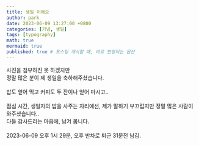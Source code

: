 ```yaml
---
title: 생일 이에요
author: park
date: 2023-06-09 13:27:00 +0800
categories: [기념, 생일]
tags: [typography]
math: true
mermaid: true
published: true # 포스팅 개시할 때, 바로 반영되는 옵션
---
```


사진을 첨부하진 못 하겠지만<br/>
정말 많은 분이 제 생일을 축하해주셨습니다.<br/>
<br/>
밥도 얻어 먹고 커피도 두 잔이나 얻어 마시고..<br/>
<br/>
점심 시간, 생일자의 밥을 사주는 자리에선, 제가 말하기 부끄럽지만 정말 많은 사람이 와주셨습니다..<br/>
다들 감사드리는 마음에, 남겨 봅니다.<br/>
<br/>
2023-06-09 오후 1시 29분, 오후 반차로 퇴근 31분전 남김.<br/>